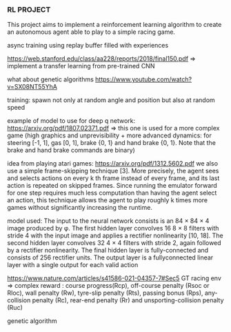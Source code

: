 ### RL PROJECT

This project aims to implement a reinforcement learning algorithm to create an autonomous agent able to play to a simple racing game.

async training using replay buffer filled with experiences



https://web.stanford.edu/class/aa228/reports/2018/final150.pdf
=> implement a transfer learning from pre-trained CNN

what about genetic algorithms
https://www.youtube.com/watch?v=SX08NT55YhA

training:
spawn not only at random angle and position but also at random speed

example of model to use for deep q network:
https://arxiv.org/pdf/1807.02371.pdf
=> this one is used for a more complex game (high graphics and unprevisibility + more advanced dynamics: for steering [-1, 1], gas [0, 1], brake {0, 1} and hand brake {0, 1}. Note that the brake and hand brake commands are binary)

idea from playing atari games:
https://arxiv.org/pdf/1312.5602.pdf
 we also use a simple frame-skipping technique [3]. More precisely, the agent sees and selects actions on every k
th frame instead of every
frame, and its last action is repeated on skipped frames. Since running the emulator forward for one
step requires much less computation than having the agent select an action, this technique allows
the agent to play roughly k times more games without significantly increasing the runtime.

model used:
The input to the neural network consists is an 84 × 84 × 4 image produced by φ. The first hidden layer convolves 16 8 × 8
filters with stride 4 with the input image and applies a rectifier nonlinearity [10, 18]. The second
hidden layer convolves 32 4 × 4 filters with stride 2, again followed by a rectifier nonlinearity. The
final hidden layer is fully-connected and consists of 256 rectifier units. The output layer is a fullyconnected linear layer with a single output for each valid action


https://www.nature.com/articles/s41586-021-04357-7#Sec5
GT racing env => complex reward :
 course progress(Rcp), off-course penalty (Rsoc or Rloc), wall penalty (Rw), tyre-slip penalty (Rts), passing bonus (Rps), any-collision penalty (Rc), rear-end penalty (Rr) and unsporting-collision penalty (Ruc)

genetic algorithm
